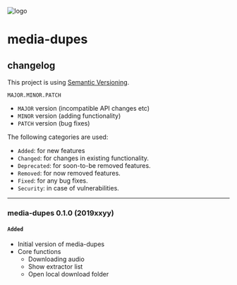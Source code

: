 ![logo](https://raw.githubusercontent.com/yafp/ttth/master/.github/logo/128x128.png)

# media-dupes
## changelog

This project is using [Semantic Versioning](https://semver.org/).

  ```
  MAJOR.MINOR.PATCH
  ```

* ```MAJOR``` version (incompatible API changes etc)
* ```MINOR``` version (adding functionality)
* ```PATCH``` version (bug fixes)


The following categories are used:

* ```Added```: for new features
* ```Changed```: for changes in existing functionality.
* ```Deprecated```: for soon-to-be removed features.
* ```Removed```: for now removed features.
* ```Fixed```: for any bug fixes.
* ```Security```: in case of vulnerabilities.


***

### media-dupes 0.1.0 (2019xxyy)
#### ```Added```
* Initial version of media-dupes
* Core functions
  * Downloading audio
  * Show extractor list
  * Open local download folder
